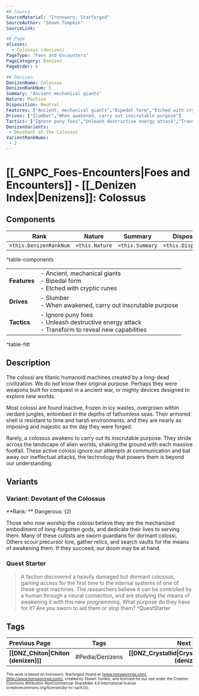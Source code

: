 ```yaml
---
## Source
SourceMaterial: "Ironsworn: Starforged"
SourceAuthor: "Shawn Tompkin"
SourceLink: 

## Page
aliases:
  - Colossus (denizen)
PageType: "Foes and Encounters"
PageCategory: Denizen
PageOrder: 6

## Denizen
DenizenName: Colossus
DenizenRankNum: 5
Summary: "Ancient mechanical giants"
Nature: Machine
Disposition: Neutral
Features: ["Ancient, mechanical giants","Bipedal form","Etched with cryptic runes"]
Drives: ["Slumber","When awakened, carry out inscrutable purpose"]
Tactics: ["Ignore puny foes","Unleash destructive energy attack","Transform to reveal new capabilities"]
DenizenVarients:
 - Devotant of the Colossus
VarientRankNums:
 - 2
---
```

# [[_GNPC_Foes-Encounters|Foes and Encounters]] - [[_Denizen Index|Denizens]]: Colossus
## Components
| **Rank** | Nature | Summary | Disposition |
| :---: | --- | --- | --- |
| `=this.DenizenRankNum` | `=this.Nature` | `=this.Summary` | `=this.Disposition`  |
^table-components

|  |  |
| --- | --- |
| **Features** | - Ancient, mechanical giants<br>- Bipedal form<br>- Etched with cryptic runes |
| **Drives** | - Slumber<br>- When awakened, carry out inscrutable purpose |
| **Tactics** | - Ignore puny foes<br>- Unleash destructive energy attack<br>- Transform to reveal new capabilities |
^table-fdt

## Description
The colossi are titanic humanoid machines created by a long-dead civilization. We do not know their original purpose. Perhaps they were weapons built for conquest in a ancient war, or mighty devices designed to explore new worlds.

Most colossi are found inactive, frozen in icy wastes, overgrown within verdant jungles, entombed in the depths of fathomless seas. Their armored shell is resistant to time and harsh environments, and they are nearly as imposing and majestic as the day they were forged.

Rarely, a colossus awakens to carry out its inscrutable purpose. They stride across the landscape of alien worlds, shaking the ground with each massive footfall. These active colossi ignore our attempts at communication and bat away our ineffectual attacks, the technology that powers them is beyond our understanding.

## Variants
### Variant: Devotant of the Colossus
**Rank: ** Dangerous: (2)

Those who now worship the colossi believe they are the mechanized embodiment of long-forgotten gods, and dedicate their lives to serving them. Many of these cultists are sworn guardians for dormant colossi. Others scour precursor lore, gather relics, and search vaults for the means of awakening them. If they succeed, our doom may be at hand.

### Quest Starter
> A faction discovered a heavily damaged but dormant colossus, gaining access for the first time to the internal systems of one of these great machines. The researchers believe it can be controlled by a human through a neural connection, and are studying the means of awakening it with this new programming. What purpose do they have for it? Are you sworn to aid them or stop them? ^QuestStarter

## Tags
| Previous Page | Tags | Next Page |
|:--- |:---:| ---:|
| **[[DNZ_Chiton\|Chiton (denizen)]]** | #Pedia/Denizens | **[[DNZ_Crystallid\|Crystallid (denizen)]]** |

<font size=-2>This work is based on Ironsworn: Starforged (found at [www.ironswornrpg.com](http://www.ironswornrpg.com)), created by Shawn Tomkin, and licensed for our use under the Creative Commons Attribution-NonCommercial-ShareAlike 4.0 International license  (creativecommons.org/licenses/by-nc-sa/4.0/).</font>
